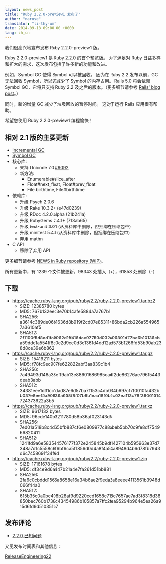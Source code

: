 ```yaml
---
layout: news_post
title: "Ruby 2.2.0-preview1 发布了"
author: "naruse"
translator: "li-thy-um"
date: 2014-09-18 09:00:00 +0000
lang: zh_cn
---
```


我们很高兴地宣布发布 Ruby 2.2.0-preview1 版。

Ruby 2.2.0-preview1 是 Ruby 2.2.0 的首个预览版。
为了满足对 Ruby 日益多样和扩大的需求，这次发布包括了许多新的功能和改进。

例如，Symbol GC 使得 Symbol 可以被回收。
因为在 Ruby 2.2 发布以前，GC 无法回收 Symbol，所以这减少了 Symbol 的内存占用。
Rails 5.0 将会依赖 Symbol GC，它将只支持 Ruby 2.2 及之后的版本。（更多细节请参考 [Rails' blog post](http://weblog.rubyonrails.org/2014/8/20/Rails-4-2-beta1/)。）

同时，新的增量 GC 减少了垃圾回收的暂停时间。
这对于运行 Rails 应用很有帮助。

希望您使用 Ruby 2.2.0-preview1 编程愉快！

## 相对 2.1 版的主要更新

* [Incremental GC](https://bugs.ruby-lang.org/issues/10137)
* [Symbol GC](https://bugs.ruby-lang.org/issues/9634)
* 核心库:
  * 支持 Unicode 7.0 [#9092](https://bugs.ruby-lang.org/issues/9092)
  * 新方法:
    * Enumerable#slice_after
    * Float#next_float, Float#prev_float
    * File.birthtime, File#birthtime
* 依赖库:
  * 升级 Psych 2.0.6
  * 升级 Rake 10.3.2+ (e47d0239)
  * 升级 RDoc 4.2.0.alpha (21b241a)
  * 升级 RubyGems 2.4.1+ (713ab65)
  * 升级 test-unit 3.0.1 (从资料库中删除，但捆绑在压缩包中)
  * 升级 minitest 5.4.1 (从资料库中删除，但捆绑在压缩包中)
  * 弃用 mathn
* C API
  * 移除了弃用 API

更多细节请参考 [NEWS in Ruby repository (WIP)](https://github.com/ruby/ruby/blob/v2_2_0_preview1/NEWS)。

所有更新中，有 1239 个文件被更新，98343 处插入（+），61858 处删除（-）

## 下载

* <https://cache.ruby-lang.org/pub/ruby/2.2/ruby-2.2.0-preview1.tar.bz2>
  * SIZE:   12385780 bytes
  * MD5:    767b132eec3e70b14afe5884a7a767b1
  * SHA256: a3614c389de06b1636d8b919f2cd07e85311486bda2cb226a5549657a3610af5
  * SHA512: 2f1190f5d8cd1fa9962d1ff416dae97759d032a96801d77bc6b10136eba59dde1a554ff8c0c2d9ce0d3c1361d4dd12ad573b1266fd53b90ab238d8ce39e6b862
* <https://cache.ruby-lang.org/pub/ruby/2.2/ruby-2.2.0-preview1.tar.gz>
  * SIZE:   15419211 bytes
  * MD5:    f78fc9ec907fe622822abf3aa839c1b4
  * SHA256: 7a49493d148a38eff9ab13e88601686985cadf2de86276ae796f5443deab3abb
  * SHA512: 34381eee1d31cc1dad87e6d57ba71153c4db034b697cf7f0010fa432bb037e8eef5a90936a658f8f07b9b1eaa18f0b5c02ea113c78f39061514724373622a3b5
* <https://cache.ruby-lang.org/pub/ruby/2.2/ruby-2.2.0-preview1.tar.xz>
  * SIZE:   9617132 bytes
  * MD5:    96cde140b3211780d58b36af023143d5
  * SHA256: 7ed01a518b8c4d65bfb887cf6e0809977c88abeb5bb70c9fe8df754966820411
  * SHA512: 1241fd9a6e583544576177f372e245845b9df1427104b595963e37d7348a7d1c5558c6f6bf6ca5f1856d0d4a8f4a54a8948d4b6d78fb7943d6c7458691f34f6d
* <https://cache.ruby-lang.org/pub/ruby/2.2/ruby-2.2.0-preview1.zip>
  * SIZE:   17161678 bytes
  * MD5:    df34e9d6a447b21a4e7fa261d51bb881
  * SHA256: 2fa6c0cbddd1566a8658e16a34b6ae2f9eda2a8eeee4113561b3948d066f44a0
  * SHA512: 615b35c0a0bc408b28af9d9220ccd1658c718c7657ae7ad3f8318d38850bec760b1738c43454986b105857a7ffc2fea95294b964e5ea26a915d6fd9d510351b7

## 发布评论

* [2.2.0 已知问题](https://bugs.ruby-lang.org/projects/ruby-trunk/issues?query_id=115)

又见发布时间表和其他信息：

[ReleaseEngineering22](https://bugs.ruby-lang.org/projects/ruby-trunk/wiki/ReleaseEngineering22)
